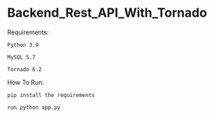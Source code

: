 # Backend_Rest_API_With_Tornado
Requirements:

    Python 3.9

    MySQL 5.7

    Tornado 6.2


How To Run:

    pip install the requirements
    
    run python app.py
